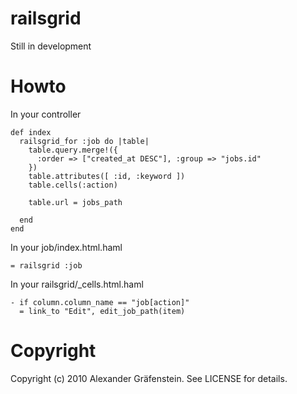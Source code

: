 railsgrid
=====


Still in development

Howto
=====

In your controller

    def index
      railsgrid_for :job do |table|
        table.query.merge!({
          :order => ["created_at DESC"], :group => "jobs.id"
        })
        table.attributes([ :id, :keyword ])
        table.cells(:action)
        
        table.url = jobs_path
    
      end
    end
  
In your job/index.html.haml

    = railsgrid :job
  
In your railsgrid/_cells.html.haml

    - if column.column_name == "job[action]"
      = link_to "Edit", edit_job_path(item)
 

Copyright
=====

Copyright (c) 2010 Alexander Gräfenstein. See LICENSE for details.
